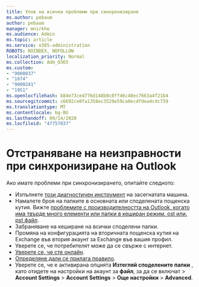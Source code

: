 ```yaml
---
title: Улов на всички проблеми при синхронизиране
ms.author: pebaum
author: pebaum
manager: mnirkhe
ms.audience: Admin
ms.topic: article
ms.service: o365-administration
ROBOTS: NOINDEX, NOFOLLOW
localization_priority: Normal
ms.collection: Adm_O365
ms.custom:
- "9000037"
- "1674"
- "9000241"
- "1951"
ms.openlocfilehash: b84e73ce4776d148b8c0ff46c48ec7663a4f21b4
ms.sourcegitcommit: c6692ce0fa1358ec3529e59ca0ecdfdea4cdc759
ms.translationtype: MT
ms.contentlocale: bg-BG
ms.lasthandoff: 09/14/2020
ms.locfileid: "47757037"
---
```

# <a name="basic-outlook-sync-troubleshooting"></a>Отстраняване на неизправности при синхронизиране на Outlook

Ако имате проблеми при синхронизирането, опитайте следното:

- Изпълнете [този диагностичен инструмент](https://aka.ms/sara-outlooksendreceive) на засегнатата машина.
- Намалете броя на папките в основната или споделената пощенска кутия. Вижте [проблемите с производителността на Outlook, когато има твърде много елементи или папки в кеширан режим. ost или. pst файл](https://support.microsoft.com/help/2768656/outlook-performance-issues-when-there-are-too-many-items-or-folders-in).
- Забраняване на кеширане на всички споделени папки.
- Промяна на конфигурацията на вторичната пощенска кутия на Exchange във втория акаунт за Exchange във вашия профил.
- Уверете се, че потребителят може да се свърже с интернет. 
- [Уверете се, че сте онлайн](https://support.office.com/article/2460e4a8-16c7-47fc-b204-b1549275aac9).
- [Определяне дали се прилага правило](https://support.office.com/article/C24F5DEA-9465-4DF4-AD17-A50704D66C59).
- Уверете се, че е активирана опцията **Изтегляй споделените папки** , като отидете на настройки на акаунт за **файл**, за да се включат  >  **Account Settings**  >  **Account Settings**  >  **Още настройки**  >  **Advanced**.
